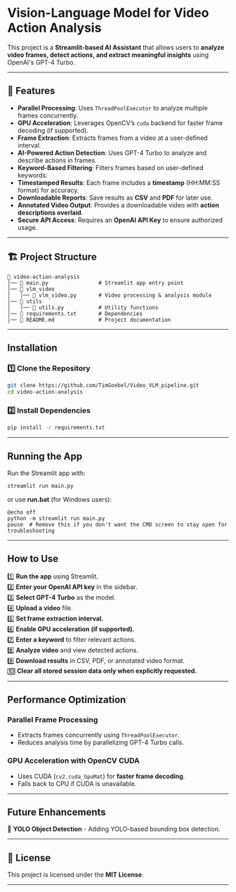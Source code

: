 # Vision-Language Model for Video Action Analysis 

This project is a **Streamlit-based AI Assistant** that allows users to **analyze video frames, detect actions, and extract meaningful insights** using OpenAI's GPT-4 Turbo.

---

## 📌 Features
- **Parallel Processing**: Uses `ThreadPoolExecutor` to analyze multiple frames concurrently.
- **GPU Acceleration**: Leverages OpenCV’s `cuda` backend for faster frame decoding (if supported).
- **Frame Extraction**: Extracts frames from a video at a user-defined interval.
- **AI-Powered Action Detection**: Uses GPT-4 Turbo to analyze and describe actions in frames.
- **Keyword-Based Filtering**: Filters frames based on user-defined keywords.
- **Timestamped Results**: Each frame includes a **timestamp** (HH:MM:SS format) for accuracy.
- **Downloadable Reports**: Save results as **CSV** and **PDF** for later use.
- **Annotated Video Output**: Provides a downloadable video with **action descriptions overlaid**.
- **Secure API Access**: Requires an **OpenAI API Key** to ensure authorized usage.

---

## 🏗️ Project Structure
```
📁 video-action-analysis
│── 📄 main.py                # Streamlit app entry point
│── 📁 vlm_video
│   │── 📄 vlm_video.py       # Video processing & analysis module
│── 📁 utils
│   │── 📄 utils.py           # Utility functions
│── 📄 requirements.txt       # Dependencies
│── 📄 README.md              # Project documentation
```

---

## Installation
### **1️⃣ Clone the Repository**
```sh
git clone https://github.com/TimGoebel/Video_VLM_pipeline.git
cd video-action-analysis
```

### **2️⃣ Install Dependencies**
```sh
pip install -r requirements.txt
```

---

## Running the App
Run the Streamlit app with:
```sh
streamlit run main.py
```

or use **run.bat** (for Windows users):
```
@echo off
python -m streamlit run main.py
pause  # Remove this if you don't want the CMD screen to stay open for troubleshooting
```

---

## How to Use

1️⃣ **Run the app** using Streamlit.  
2️⃣ **Enter your OpenAI API key** in the sidebar.  
3️⃣ **Select GPT-4 Turbo** as the model.  
4️⃣ **Upload a video** file.  
5️⃣ **Set frame extraction interval.**  
6️⃣ **Enable GPU acceleration (if supported).**  
7️⃣ **Enter a keyword** to filter relevant actions.  
8️⃣ **Analyze video** and view detected actions.  
9️⃣ **Download results** in CSV, PDF, or annotated video format.  
🔟 **Clear all stored session data only when explicitly requested.**  

---

## Performance Optimization
### **Parallel Frame Processing**
- Extracts frames concurrently using `ThreadPoolExecutor`.
- Reduces analysis time by parallelizing GPT-4 Turbo calls.

### **GPU Acceleration with OpenCV CUDA**
- Uses CUDA (`cv2.cuda_GpuMat`) for **faster frame decoding**.
- Falls back to CPU if CUDA is unavailable.

---

##  Future Enhancements
🚀 **YOLO Object Detection** - Adding YOLO-based bounding box detection.  

---

## 📜 License
This project is licensed under the **MIT License**.

---



